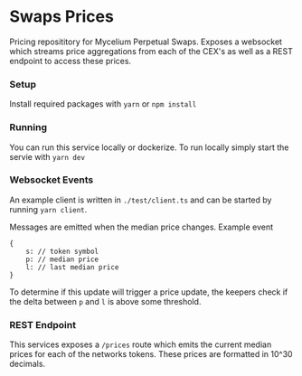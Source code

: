 # Swaps Prices
Pricing reposititory for Mycelium Perpetual Swaps.
Exposes a websocket which streams price aggregations from each of the CEX's as well as a REST endpoint to access these prices.

### Setup
Install required packages with `yarn` or `npm install`

### Running
You can run this service locally or dockerize.
To run locally simply start the servie with `yarn dev`


### Websocket Events
An example client is written in `./test/client.ts` and can be started by running `yarn client`.

Messages are emitted when the median price changes.
Example event
```
{
    s: // token symbol
    p: // median price
    l: // last median price
}
```
To determine if this update will trigger a price update, the keepers check if the delta between `p` and `l` is above some threshold.


### REST Endpoint
This services exposes a `/prices` route which emits the current median prices for each of the networks tokens. These prices are formatted in 10^30 decimals.


